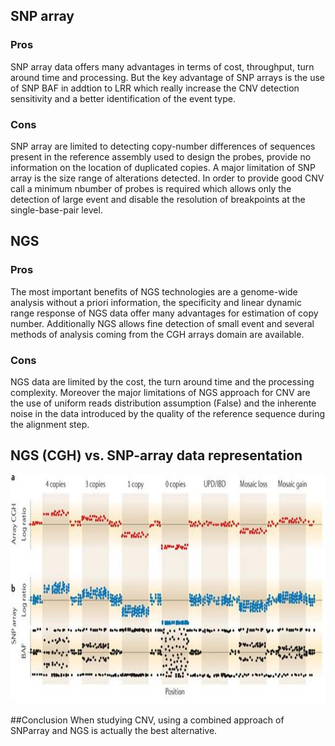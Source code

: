 ## SNP array
### Pros
SNP array data offers many advantages in terms of cost, throughput, turn around time and processing. But the key advantage of SNP arrays is the use of SNP BAF in addtion to LRR which really increase the CNV detection sensitivity and a better identification of the event type.


### Cons
SNP array are limited to detecting copy-number differences of sequences present in the reference assembly used to design the probes, provide no information on the location of duplicated copies. A major limitation of SNP array is the size range of alterations detected. In order to provide good CNV call a minimum nbumber of probes is required which allows only the detection of large event and disable the resolution of breakpoints at the single-base-pair level.


## NGS
### Pros
The most important benefits of NGS technologies are a genome-wide analysis without a priori information, the specificity and linear dynamic range response of NGS data offer many advantages for estimation of copy number. Additionally NGS allows fine detection of small event and several methods of analysis coming from the CGH arrays domain are available.

### Cons
NGS data are limited  by the cost, the turn around time and the processing complexity. Moreover the major limitations of NGS approach for CNV are the use of uniform reads distribution assumption (False) and the inherente noise in the data introduced by the quality of the reference sequence during the alignment step.

## NGS (CGH) vs. SNP-array data representation
![NGS (CGH) vs. SNP-array data representation](../img/CGH_SNParray.jpg "CGH_SNParray")


##Conclusion
When studying CNV, using a combined approach of SNParray and NGS is actually the best alternative.





